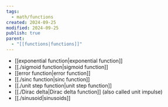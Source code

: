 ```yaml
---
tags:
  - math/functions
created: 2024-09-25
modified: 2024-09-25
publish: true
parent:
  - "[[functions|functions]]"
---
```

- [[exponential function|exponential function]]
- [[./sigmoid function|sigmoid function]]
- [[error function|error function]]
- [[./sinc function|sinc function]]
- [[./unit step function|unit step function]]
- [[./Dirac delta|Dirac delta function]] (also called unit impulse)
- [[./sinusoid|sinusoids]]